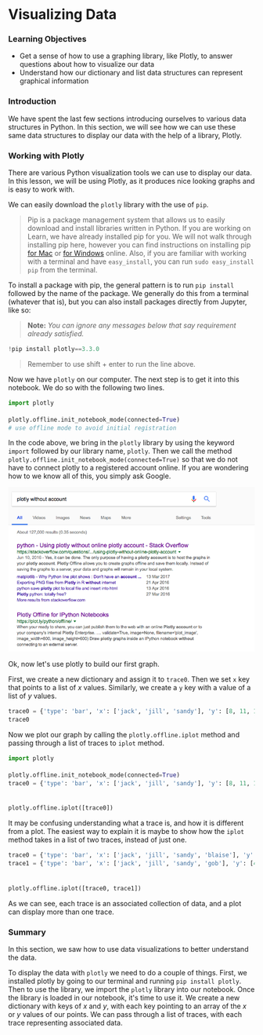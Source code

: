 
# Visualizing Data

### Learning Objectives

- Get a sense of how to use a graphing library, like Plotly, to answer questions about how to visualize our data
- Understand how our dictionary and list data structures can represent graphical information

### Introduction

We have spent the last few sections introducing ourselves to various data structures in Python.  In this section, we will see how we can use these same data structures to display our data with the help of a library, Plotly.

### Working with Plotly

There are various Python visualization tools we can use to display our data. In this lesson, we will be using Plotly, as it produces nice looking graphs and is easy to work with.  

We can easily download the `plotly` library with the use of `pip`.  

> Pip is a package management system that allows us to easily download and install libraries written in Python.  If you are working on Learn, we have already installed pip for you.  We will not walk through installing pip here, however you can find instructions on installing pip [for Mac](http://softwaretester.info/install-and-upgrade-pip-on-mac-os-x/) or [for Windows](https://www.youtube.com/results?search_query=instally+pip+windows) online.  Also, if you are familiar with working with a terminal and have `easy_install`, you can run `sudo easy_install pip` from the terminal.

To install a package with pip, the general pattern is to run `pip install` followed by the name of the package.  We generally do this from a terminal (whatever that is), but you can also install packages directly from Jupyter, like so:

>**Note:** *You can ignore any messages below that say requirement already satisfied.*


```python
!pip install plotly==3.3.0
```

> Remember to use shift + enter to run the line above.

Now we have `plotly` on our computer.  The next step is to get it into this notebook.  We do so with the following two lines.


```python
import plotly

plotly.offline.init_notebook_mode(connected=True)
# use offline mode to avoid initial registration
```

In the code above, we bring in the `plotly` library by using the keyword `import` followed by our library name, `plotly`.  Then we call the method `plotly.offline.init_notebook_mode(connected=True)` so that we do not have to connect plotly to a registered account online.  If you are wondering how to we know all of this, you simply ask Google.

![](./plotly-no-account.png)

Ok, now let's use plotly to build our first graph.

First, we create a new dictionary and assign it to `trace0`. Then we set `x` key that points to a list of $x$ values.  Similarly, we create a `y` key with a value of a list of $y$ values.  


```python
trace0 = {'type': 'bar', 'x': ['jack', 'jill', 'sandy'], 'y': [8, 11, 10]}
trace0
```

Now we plot our graph by calling the `plotly.offline.iplot` method and passing through a list of traces to `iplot` method.


```python
import plotly

plotly.offline.init_notebook_mode(connected=True)
trace0 = {'type': 'bar', 'x': ['jack', 'jill', 'sandy'], 'y': [8, 11, 10]}


plotly.offline.iplot([trace0])
```

It may be confusing understanding what a trace is, and how it is different from a plot. The easiest way to explain it is maybe to show how the `iplot` method takes in a list of two traces, instead of just one.


```python
trace0 = {'type': 'bar', 'x': ['jack', 'jill', 'sandy', 'blaise'], 'y': [8, 11, 8, 13, 6, 4]}
trace1 = {'type': 'bar', 'x': ['jack', 'jill', 'sandy', 'gob'], 'y': [4, 12, 3, 14, 8, 1]}


plotly.offline.iplot([trace0, trace1])
```

As we can see, each trace is an associated collection of data, and a plot can display more than one trace.

### Summary

In this section, we saw how to use data visualizations to better understand the data.

To display the data with `plotly` we need to do a couple of things.  First, we installed plotly by going to our terminal and running `pip install plotly`.  Then to use the library, we import the `plotly` library into our notebook.  Once the library is loaded in our notebook, it's time to use it.  We create a new dictionary with keys of $x$ and $y$, with each key pointing to an array of the $x$ or $y$ values of our points.  We can pass through a list of traces, with each trace representing associated data.
